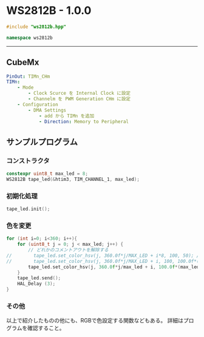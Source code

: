 # WS2812B - 1.0.0

```c++
#include "ws2812b.hpp"
```

```c++
namespace ws2812b
```

---
## CubeMx
```yaml
PinOut: TIMn_CHm
TIMn:
    - Mode
        - Clock Scurce を Internal Clock に設定
        - Channelm を PWM Generation CHm に設定
    - Configuration
        - DMA Settings
            - add から TIMn を追加
            - Direction: Memory to Peripheral


```

## サンプルプログラム

### コンストラクタ
```c++
constexpr uint8_t max_led = 8;
WS2812B tape_led(&htim3, TIM_CHANNEL_1, max_led);
```

### 初期化処理
```c++
tape_led.init();
```

### 色を変更
```C++
for (int i=0; i<360; i++){
    for (uint8_t j = 0; j < max_led; j++) {
        // どれかのコメントアウトを解除する
//        tape_led.set_color_hsv(j, 360.0f*j/MAX_LED + i*8, 100, 50); // ゲーミング
//        tape_led.set_color_hsv(j, 360.0f*j/MAX_LED + i, 100, 100.0f*(MAX_LED-j)/MAX_LED); // ゲーミング＋固定明るさグラデーション
        tape_led.set_color_hsv(j, 360.0f*j/max_led + i, 100.0f*(max_led-j)/max_led, 50); // ゲーミング＋固定彩度グラデーション
    }
    tape_led.send();
    HAL_Delay (3);
}
```

### その他
以上で紹介したものの他にも、RGBで色設定する関数などもある。
詳細はプログラムを確認すること。
